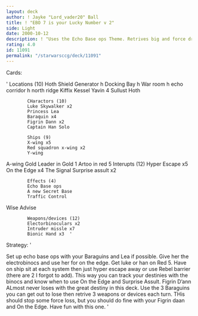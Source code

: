 ```yaml
---
layout: deck
author: ! Jayke "Lord_vader20" Ball
title: ! "EBO 7 is your Lucky Number v 2"
side: Light
date: 2000-10-12
description: ! "Uses the Echo Base ops Theme. Retrives big and force drains like crazy"
rating: 4.0
id: 11091
permalink: "/starwarsccg/deck/11091"
---
```

Cards: 

'
		    Locations (10)
		    Hoth Shield Generator
		    h Docking Bay
		    h War room
		    h echo corridor
		    h north ridge
		    Kiffix
		    Kessel
		    Yavin 4
		    Sullust
Hoth

		    CHaractors (10)
		    Luke Skywalker x2
		    Princess Lea
		    Baraquin x4
		    Figrin Dann x2
		    Captain Han Solo

		    Ships (9)
		    X-wing x5
		    Red squadron x-wing x2
		    Y-wing
A-wing
Gold Leader in Gold 1
Artoo in red 5
		    Interupts (12)
		    Hyper Escape x5
		    On the Edge x4
		    The Signal
Surprise assult x2

		    Effects (4)
		    Echo Base ops
		    A new Secret Base
		    Traffic Control
Wise Advise

		    Weapons/devices (12)
		    Electorbinoculars x2
		    Intruder missle x7
		    Bionic Hand x3  '

Strategy: '

Set up echo base ops with your Baraguins and Lea if possible. Give her the electrobinocs and use her for on the edge. Get luke or han on Red 5. Have on ship sit at each system then just hyper escape away or use Rebel barrier (there are 2 I forgot to add).  This way you can track your destinies with the binocs and know when to use On the Edge and Surprise Assult. Figrin D’ann ALmost never loses with the great destiny in this deck.	Use the 3 Baraguins you can get out to lose then retrive 3 weapons or devices each turn. THis should stop some force loss, but you should do fine with your Figrin daan and On the Edge.  Have fun with this one. '
